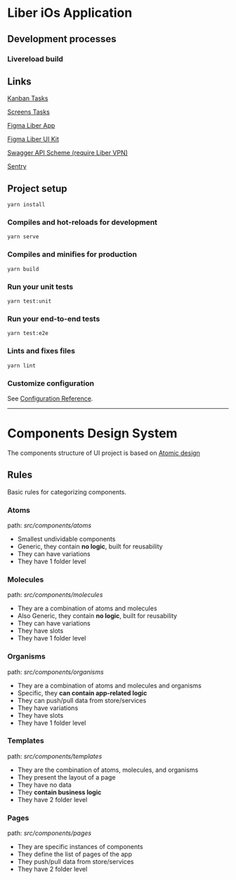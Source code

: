 # Liber iOs Application

## Development processes

### Livereload build

## Links

[Kanban Tasks](https://github.com/orgs/cryptowize-tech/projects/2/views/1)

[Screens Tasks](https://github.com/orgs/cryptowize-tech/projects/9/views/1)

[Figma Liber App](https://www.figma.com/file/jiR05eX1dbN6NFNBEUolDa/Liber-App)

[Figma Liber UI Kit](https://www.figma.com/file/03BEDylTZpq3uwoGEaQ6nk/Liber-UI-KIT)

[Swagger API Scheme (require Liber VPN)](https://auth.middleware.dev.k8s.domain/swagger-ui/)

[Sentry](http://172.31.27.249:9000/)

## Project setup

```
yarn install
```

### Compiles and hot-reloads for development

```
yarn serve
```

### Compiles and minifies for production

```
yarn build
```

### Run your unit tests

```
yarn test:unit
```

### Run your end-to-end tests

```
yarn test:e2e
```

### Lints and fixes files

```
yarn lint
```

### Customize configuration

See [Configuration Reference](https://cli.vuejs.org/config/).

------------

# Components Design System

The components structure of UI project is based on [Atomic design](https://atomicdesign.bradfrost.com/)

## Rules

Basic rules for categorizing components.

### Atoms

path: *src/components/atoms*
- Smallest undividable components
- Generic, they contain **no logic**, built for reusability
- They can have variations
- They have 1 folder level

### Molecules

path: *src/components/molecules*
- They are a combination of atoms and molecules
- Also Generic, they contain **no logic**, built for reusability
- They can have variations
- They have slots
- They have 1 folder level

### Organisms

path: *src/components/organisms*
- They are a combination of atoms and molecules and organisms
- Specific, they **can contain app-related logic**
- They can push/pull data from store/services
- They have variations
- They have slots
- They have 1 folder level

### Templates

path: *src/components/templates*
- They are the combination of atoms, molecules, and organisms
- They present the layout of a page
- They have no data
- They **contain business logic**
- They have 2 folder level

### Pages

path: *src/components/pages*
- They are specific instances of components
- They define the list of pages of the app
- They push/pull data from store/services
- They have 2 folder level
